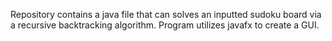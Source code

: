 Repository contains a java file that can solves an inputted sudoku board via a recursive backtracking algorithm.
Program utilizes javafx to create a GUI.
